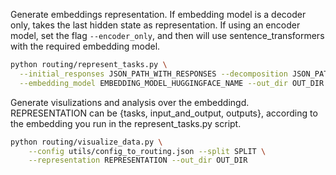 
Generate embeddings representation. 
If embedding model is a decoder only, takes the last hidden state as representation. 
If using an encoder model, set the flag `--encoder_only`, and then will use sentence_transformers with the required embedding model.

```bash
python routing/represent_tasks.py \
  --initial_responses JSON_PATH_WITH_RESPONSES --decomposition JSON_PATH_WITH_DECOMPOSITION \
  --embedding_model EMBEDDING_MODEL_HUGGINGFACE_NAME --out_dir OUT_DIR [--encoder_only]
```


Generate visulizations and analysis over the embeddingd.
REPRESENTATION can be {tasks, input_and_output, outputs}, according to the embedding you run in the represent_tasks.py script.

```bash
python routing/visualize_data.py \
    --config utils/config_to_routing.json --split SPLIT \
    --representation REPRESENTATION --out_dir OUT_DIR
```